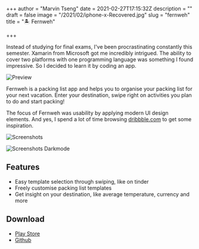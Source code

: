 +++
author = "Marvin Tseng"
date = 2021-02-27T17:15:32Z
description = ""
draft = false
image = "/2021/02/iphone-x-Recovered.jpg"
slug = "fernweh"
title = "🏝 Fernweh"

+++


Instead of studying for final exams, I've been procrastinating constantly this semester. Xamarin from Microsoft got me incredibly intrigued. The ability to cover two platforms with one programming language was something I found impressive. So I decided to learn it by coding an app.

![Preview](/fernweh-iphone.jpg)

Fernweh is a packing list app and helps you to organise your packing list for your next vacation. Enter your destination, swipe right on activities you plan to do and start packing!

The focus of Fernweh was usability by applying modern UI design elements. And yes, I spend a lot of time browsing [dribbble.com](https://dribbble.com) to get some inspiration.

![Screenshots](/fernweh-screenshot.jpg)

![Screenshots Darkmode](/fernweh-screenshot-dark.jpg)

## Features

* Easy template selection through swiping, like on tinder
* Freely customise packing list templates
* Get insight on your destination, like average temperature, currency and more

## Download

- [Play Store](https://play.google.com/store/apps/details?id=ch.tseng.Fernweh&hl=en_US&gl=DE)
- [Github](https://github.com/fardage/Fernweh-)
